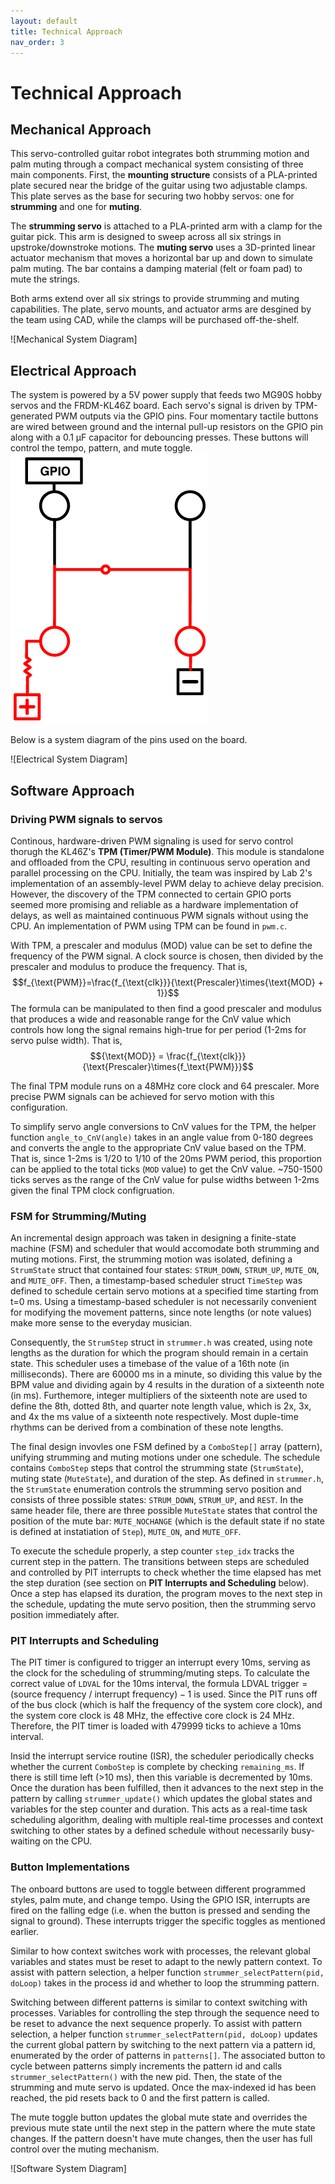 ```yaml
---
layout: default
title: Technical Approach
nav_order: 3
---
```

# Technical Approach
## Mechanical Approach
This servo-controlled guitar robot integrates both strumming motion and palm muting through a compact mechanical system consisting of three main components. First, the **mounting structure** consists of a PLA-printed plate secured near the bridge of the guitar using two adjustable clamps. This plate serves as the base for securing two hobby servos: one for **strumming** and one for **muting**. 

The **strumming servo** is attached to a PLA-printed arm with a clamp for the guitar pick. This arm is designed to sweep across all six strings in upstroke/downstroke motions. The **muting servo** uses a 3D-printed linear actuator mechanism that moves a horizontal bar up and down to simulate palm muting. The bar contains a damping material (felt or foam pad) to mute the strings. 

Both arms extend over all six strings to provide strumming and muting capabilities. The plate, servo mounts, and actuator arms are desgined by the team using CAD, while the clamps will be purchased off-the-shelf.

![Mechanical System Diagram]

## Electrical Approach
The system is powered by a 5V power supply that feeds two MG90S hobby servos and the FRDM-KL46Z board. Each servo's signal is driven by TPM-generated PWM outputs via the GPIO pins. Four momentary tactile buttons are wired between ground and the internal pull-up resistors on the GPIO pin along with a 0.1 µF capacitor for debouncing presses. These buttons will control the tempo, pattern, and mute toggle. 
![GPIO Pull-Down](/images/GPIO%20pull-down.png)

Below is a system diagram of the pins used on the board.

![Electrical System Diagram]

## Software Approach
### Driving PWM signals to servos
Continous, hardware-driven PWM signaling is used for servo control thorugh the KL46Z's **TPM (Timer/PWM Module)**. This module is standalone and offloaded from the CPU, resulting in continuous servo operation and parallel processing on the CPU. Initially, the team was inspired by Lab 2's implementation of an assembly-level PWM delay to achieve delay precision. However, the discovery of the TPM connected to certain GPIO ports seemed more promising and reliable as a hardware implementation of delays, as well as maintained continuous PWM signals without using the CPU. An implementation of PWM using TPM can be found in `pwm.c`. 

With TPM, a prescaler and modulus (MOD) value can be set to define the frequency of the PWM signal. A clock source is chosen, then divided by the prescaler and modulus to produce the frequency. That is, 
$$f_{\text{PWM}}=\frac{f_{\text{clk}}}{\text{Prescaler}\times{\text{MOD} + 1}}$$
The formula can be manipulated to then find a good prescaler and modulus that produces a wide and reasonable range for the CnV value which controls how long the signal remains high-true for per period (1-2ms for servo pulse width). That is, 
$${\text{MOD}} = \frac{f_{\text{clk}}}{\text{Prescaler}\times{f_\text{PWM}}}$$

The final TPM module runs on a 48MHz core clock and 64 prescaler. More precise PWM signals can be achieved for servo motion with this configuration. 

To simplify servo angle conversions to CnV values for the TPM, the helper function `angle_to_CnV(angle)` takes in an angle value from 0-180 degrees and converts the angle to the appropriate CnV value based on the TPM. That is, since 1-2ms is 1/20 to 1/10 of the 20ms PWM period, this proportion can be applied to the total ticks (`MOD` value) to get the CnV value. ~750-1500 ticks serves as the range of the CnV value for pulse widths between 1-2ms given the final TPM clock configruation.

### FSM for Strumming/Muting
An incremental design approach was taken in designing a finite-state machine (FSM) and scheduler that would accomodate both strumming and muting motions. First, the strumming motion was isolated, defining a `StrumState` struct that contained four states: `STRUM_DOWN`, `STRUM_UP`, `MUTE_ON`, and `MUTE_OFF`. Then, a timestamp-based scheduler struct `TimeStep` was defined to schedule certain servo motions at a specified time starting from t=0 ms. Using a timestamp-based scheduler is not necessarily convenient for modifying the movement patterns, since note lengths (or note values) make more sense to the everyday musician. 

Consequently, the `StrumStep` struct in `strummer.h` was created, using note lengths as the duration for which the program should remain in a certain state. This scheduler uses a timebase of the value of a 16th note (in milliseconds). There are 60000 ms in a minute, so dividing this value by the BPM value and dividing again by 4 results in the duration of a sixteenth note (in ms). Furthemore, integer multipliers of the sixteenth note are used to define the 8th, dotted 8th, and quarter note length value, which is 2x, 3x, and 4x the ms value of a sixteenth note respectively. Most duple-time rhythms can be derived from a combination of these note lengths. 

The final design invovles one FSM defined by a `ComboStep[]` array (pattern), unifying strumming and muting motions under one schedule. The schedule contains `ComboStep` steps that control the strumming state (`StrumState`), muting state (`MuteState`), and duration of the step. As defined in `strummer.h`, the `StrumState` enumeration controls the strumming servo position and consists of three possible states: `STRUM_DOWN`, `STRUM_UP`, and `REST`. In the same header file, there are three possible `MuteState` states that control the position of the mute bar: `MUTE_NOCHANGE` (which is the default state if no state is defined at instatiation of `Step`), `MUTE_ON`, and `MUTE_OFF`. 

To execute the schedule properly, a step counter `step_idx` tracks the current step in the pattern. The transitions between steps are scheduled and controlled by PIT interrupts to check whether the time elapsed has met the step duration (see section on **PIT Interrupts and Scheduling** below). Once a step has elapsed its duration, the program moves to the next step in the schedule, updating the mute servo position, then the strumming servo position immediately after. 

### PIT Interrupts and Scheduling
The PIT timer is configured to trigger an interrupt every 10ms, serving as the clock for the scheduling of strumming/muting steps. To calculate the correct value of `LDVAL` for the 10ms interval, the formula $\text{LDVAL trigger}=(\text{source frequency }/\text{ interrupt frequency})-1$ is used. Since the PIT runs off of the bus clock (which is half the frequency of the system core clock), and the system core clock is 48 MHz, the effective core clock is 24 MHz. Therefore, the PIT timer is loaded with 479999 ticks to achieve a 10ms interval. 

Insid the interrupt service routine (ISR), the scheduler periodically checks whether the current `ComboStep` is complete by checking `remaining_ms`. If there is still time left (>10 ms), then this variable is decremented by 10ms. Once the duration has been fulfilled, then it advances to the next step in the pattern by calling `strummer_update()` which updates the global states and variables for the step counter and duration. This acts as a real-time task scheduling algorithm, dealing with multiple real-time processes and context switching to other states by a defined schedule without necessarily busy-waiting on the CPU. 

### Button Implementations
The onboard buttons are used to toggle between different programmed styles, palm mute, and change tempo. Using the GPIO ISR, interrupts are fired on the falling edge (i.e. when the button is pressed and sending the signal to ground). These interrupts trigger the specific toggles as mentioned earlier. 

Similar to how context switches work with processes, the relevant global variables and states must be reset to adapt to the newly pattern context. To assist with pattern selection, a helper function `strummer_selectPattern(pid, doLoop)` takes in the process id and whether to loop the strumming pattern. 

Switching between different patterns is similar to context switching with processes. Variables for controlling the step through the sequence need to be reset to advance the next sequence properly. To assist with pattern selection, a helper function `strummer_selectPattern(pid, doLoop)` updates the current global pattern by switching to the next pattern via a pattern id, enumerated by the order of patterns in `patterns[]`. The associated button to cycle between patterns simply increments the pattern id and calls `strummer_selectPattern()` with the new pid. Then, the state of the strumming and mute servo is updated. Once the max-indexed id has been reached, the pid resets back to 0 and the first pattern is called.

The mute toggle button updates the global mute state and overrides the previous mute state until the next step in the pattern where the mute state changes. If the pattern doesn't have mute changes, then the user has full control over the muting mechanism. 

![Software System Diagram]